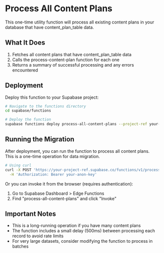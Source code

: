 # Process All Content Plans

This one-time utility function will process all existing content plans in your database that have content_plan_table data.

## What It Does

1. Fetches all content plans that have content_plan_table data
2. Calls the process-content-plan function for each one
3. Returns a summary of successful processing and any errors encountered

## Deployment

Deploy this function to your Supabase project:

```bash
# Navigate to the functions directory
cd supabase/functions

# Deploy the function
supabase functions deploy process-all-content-plans --project-ref your-project-ref
```

## Running the Migration

After deployment, you can run the function to process all content plans. This is a one-time operation for data migration.

```bash
# Using curl
curl -X POST 'https://your-project-ref.supabase.co/functions/v1/process-all-content-plans' \
  -H 'Authorization: Bearer your-anon-key'
```

Or you can invoke it from the browser (requires authentication):

1. Go to Supabase Dashboard > Edge Functions
2. Find "process-all-content-plans" and click "Invoke"

## Important Notes

- This is a long-running operation if you have many content plans
- The function includes a small delay (500ms) between processing each record to avoid rate limits
- For very large datasets, consider modifying the function to process in batches 